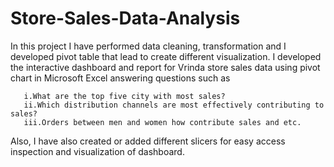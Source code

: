 # Store-Sales-Data-Analysis
 In this project I have performed data cleaning, transformation and I developed pivot table that lead to create different visualization.
I developed the interactive dashboard and report for Vrinda store sales data using pivot chart in Microsoft Excel answering questions such as

       i.What are the top five city with most sales?
       ii.Which distribution channels are most effectively contributing to sales?
       iii.Orders between men and women how contribute sales and etc.

Also, I have also created or added different slicers for easy access inspection and visualization of dashboard.
